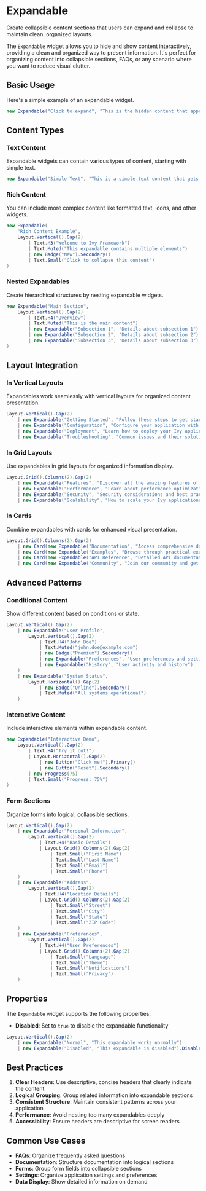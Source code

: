 ﻿# Expandable

<Ingress>
Create collapsible content sections that users can expand and collapse to maintain clean, organized layouts.
</Ingress>

The `Expandable` widget allows you to hide and show content interactively, providing a clean and organized way to present information. It's perfect for organizing content into collapsible sections, FAQs, or any scenario where you want to reduce visual clutter.

## Basic Usage

Here's a simple example of an expandable widget.

```csharp demo-below 
new Expandable("Click to expand", "This is the hidden content that appears when you expand the widget.")
```

## Content Types

### Text Content

Expandable widgets can contain various types of content, starting with simple text.

```csharp demo-tabs
new Expandable("Simple Text", "This is a simple text content that gets hidden and shown.")
```

### Rich Content

You can include more complex content like formatted text, icons, and other widgets.

```csharp demo-tabs
new Expandable(
    "Rich Content Example", 
    Layout.Vertical().Gap(2)
        | Text.H3("Welcome to Ivy Framework")
        | Text.Muted("This expandable contains multiple elements")
        | new Badge("New").Secondary()
        | Text.Small("Click to collapse this content")
)
```

### Nested Expandables

Create hierarchical structures by nesting expandable widgets.

```csharp demo-tabs
new Expandable("Main Section", 
    Layout.Vertical().Gap(2)
        | Text.H4("Overview")
        | Text.Muted("This is the main content")
        | new Expandable("Subsection 1", "Details about subsection 1")
        | new Expandable("Subsection 2", "Details about subsection 2")
        | new Expandable("Subsection 3", "Details about subsection 3")
)
```

## Layout Integration

### In Vertical Layouts

Expandables work seamlessly with vertical layouts for organized content presentation.

```csharp demo-tabs
Layout.Vertical().Gap(2)
    | new Expandable("Getting Started", "Follow these steps to get started with Ivy Framework...")
    | new Expandable("Configuration", "Configure your application with these settings...")
    | new Expandable("Deployment", "Learn how to deploy your Ivy application...")
    | new Expandable("Troubleshooting", "Common issues and their solutions...")
```

### In Grid Layouts

Use expandables in grid layouts for organized information display.

```csharp demo-tabs
Layout.Grid().Columns(2).Gap(2)
    | new Expandable("Features", "Discover all the amazing features of Ivy Framework")
    | new Expandable("Performance", "Learn about performance optimizations and best practices")
    | new Expandable("Security", "Security considerations and best practices")
    | new Expandable("Scalability", "How to scale your Ivy applications")
```

### In Cards

Combine expandables with cards for enhanced visual presentation.

```csharp demo-tabs
Layout.Grid().Columns(2).Gap(2)
    | new Card(new Expandable("Documentation", "Access comprehensive documentation and guides"))
    | new Card(new Expandable("Examples", "Browse through practical examples and use cases"))
    | new Card(new Expandable("API Reference", "Detailed API documentation and examples"))
    | new Card(new Expandable("Community", "Join our community and get support"))
```

## Advanced Patterns

### Conditional Content

Show different content based on conditions or state.

```csharp demo-tabs
Layout.Vertical().Gap(2)
    | new Expandable("User Profile", 
        Layout.Vertical().Gap(2)
            | Text.H4("John Doe")
            | Text.Muted("john.doe@example.com")
            | new Badge("Premium").Secondary()
            | new Expandable("Preferences", "User preferences and settings")
            | new Expandable("History", "User activity and history")
    )
    | new Expandable("System Status", 
        Layout.Horizontal().Gap(2)
            | new Badge("Online").Secondary()
            | Text.Muted("All systems operational")
    )
```

### Interactive Content

Include interactive elements within expandable content.

```csharp demo-tabs
new Expandable("Interactive Demo", 
    Layout.Vertical().Gap(2)
        | Text.H4("Try it out!")
        | Layout.Horizontal().Gap(2)
            | new Button("Click me!").Primary()
            | new Button("Reset").Secondary()
        | new Progress(75)
        | Text.Small("Progress: 75%")
)
```

### Form Sections

Organize forms into logical, collapsible sections.

```csharp demo-tabs
Layout.Vertical().Gap(2)
    | new Expandable("Personal Information", 
        Layout.Vertical().Gap(2)
            | Text.H4("Basic Details")
            | Layout.Grid().Columns(2).Gap(2)
                | Text.Small("First Name")
                | Text.Small("Last Name")
                | Text.Small("Email")
                | Text.Small("Phone")
    )
    | new Expandable("Address", 
        Layout.Vertical().Gap(2)
            | Text.H4("Location Details")
            | Layout.Grid().Columns(2).Gap(2)
                | Text.Small("Street")
                | Text.Small("City")
                | Text.Small("State")
                | Text.Small("ZIP Code")
    )
    | new Expandable("Preferences", 
        Layout.Vertical().Gap(2)
            | Text.H4("User Preferences")
            | Layout.Grid().Columns(2).Gap(2)
                | Text.Small("Language")
                | Text.Small("Theme")
                | Text.Small("Notifications")
                | Text.Small("Privacy")
    )
```

## Properties

The `Expandable` widget supports the following properties:

- **Disabled**: Set to `true` to disable the expandable functionality

```csharp demo-tabs
Layout.Vertical().Gap(2)
    | new Expandable("Normal", "This expandable works normally")
    | new Expandable("Disabled", "This expandable is disabled").Disabled(true)
```

## Best Practices

1. **Clear Headers**: Use descriptive, concise headers that clearly indicate the content
2. **Logical Grouping**: Group related information into expandable sections
3. **Consistent Structure**: Maintain consistent patterns across your application
4. **Performance**: Avoid nesting too many expandables deeply
5. **Accessibility**: Ensure headers are descriptive for screen readers

## Common Use Cases

- **FAQs**: Organize frequently asked questions
- **Documentation**: Structure documentation into logical sections
- **Forms**: Group form fields into collapsible sections
- **Settings**: Organize application settings and preferences
- **Data Display**: Show detailed information on demand

<WidgetDocs Type="Ivy.Expandable" ExtensionTypes="Ivy.ExpandableExtensions" SourceUrl="https://github.com/Ivy-Interactive/Ivy-Framework/blob/main/Ivy/Widgets/Expandable.cs"/>